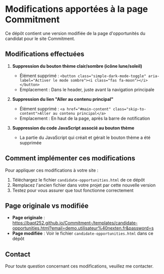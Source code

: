 # Modifications apportées à la page Commitment

Ce dépôt contient une version modifiée de la page d'opportunités du candidat pour le site Commitment.

## Modifications effectuées

1. **Suppression du bouton thème clair/sombre (icône lune/soleil)**
   - Élément supprimé : `<button class="simple-dark-mode-toggle" aria-label="Activer le mode sombre"><i class="fas fa-moon"></i></button>`
   - Emplacement : Dans le header, juste avant la navigation principale

2. **Suppression du lien "Aller au contenu principal"**
   - Élément supprimé : `<a href="#main-content" class="skip-to-content">Aller au contenu principal</a>`
   - Emplacement : En haut de la page, après la barre de notification

3. **Suppression du code JavaScript associé au bouton thème**
   - La partie du JavaScript qui créait et gérait le bouton thème a été supprimée

## Comment implémenter ces modifications

Pour appliquer ces modifications à votre site :

1. Téléchargez le fichier `candidate-opportunities.html` de ce dépôt
2. Remplacez l'ancien fichier dans votre projet par cette nouvelle version
3. Testez pour vous assurer que tout fonctionne correctement

## Page originale vs modifiée

- **Page originale** : https://bapt252.github.io/Commitment-/templates/candidate-opportunities.html?email=demo.utilisateur%40nexten.fr&password=s
- **Page modifiée** : Voir le fichier `candidate-opportunities.html` dans ce dépôt

## Contact

Pour toute question concernant ces modifications, veuillez me contacter.
